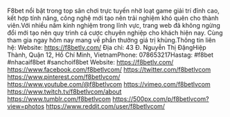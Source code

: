 F8bet nổi bật trong top sân chơi trực tuyến nhờ loạt game giải trí đỉnh cao, kết hợp tính năng, công nghệ mới tạo nên trải nghiệm khó quên cho thành viên.Với nhiều năm kinh nghiệm trong lĩnh vực, trang web đã không ngừng đổi mới tạo nên quy trình cá cược chuyên nghiệp cho khách hiện nay. Cùng tham gia ngay hôm nay mang về phần thưởng giá trị khủng.Thông tin liên hệ:
Website:
https://f8betlv.com/
Địa chỉ: 43 Đ. Nguyễn Thị ĐặngHiệp Thành, Quận 12, Hồ Chí Minh, VietnamPhone: 078653217Hastag: #f8bet #nhacaif8bet #sanchoif8bet
Website:
https://f8betlv.com/
https://www.facebook.com/f8betlvcom/
https://twitter.com/f8betlvcom
https://www.pinterest.com/f8betlvcom/
https://www.youtube.com/@f8betlvcom
https://vimeo.com/f8betlvcom
https://www.twitch.tv/f8betlvcom/about
https://www.tumblr.com/f8betlvcom
https://500px.com/p/f8betlvcom?view=photos
https://www.reddit.com/user/f8betlvcom/